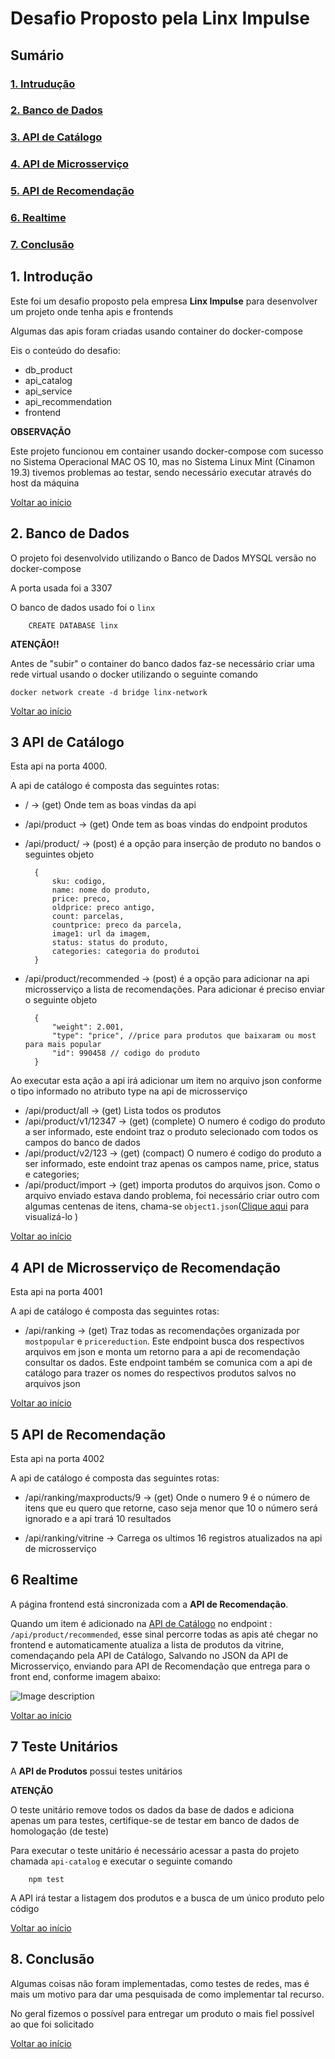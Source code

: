 # Desafio Proposto pela Linx Impulse

## <a name="sumario">Sumário
### [1. Intrudução](#intro)
### [2. Banco de Dados](#db)
### [3. API de Catálogo](#catalogo)
### [4. API de Microsserviço](#service)
### [5. API de Recomendação](#remmendation)
### [6. Realtime](#realtime)
### [7. Conclusão](#finished)


## 1. <a name="intro"> Introdução
Este foi um desafio proposto pela empresa **Linx Impulse** para desenvolver um projeto onde tenha apis e frontends 

Algumas das apis foram criadas usando container do docker-compose

Eis o conteúdo do desafio:

* db_product
* api_catalog
* api_service
* api_recommendation
* frontend

**OBSERVAÇÃO**

Este projeto funcionou em container usando docker-compose com sucesso no Sistema Operacional MAC OS 10, mas no Sistema Linux Mint (Cinamon 19.3) tivemos problemas ao testar, sendo necessário executar através do host da máquina

[Voltar ao início](#sumario)

## 2. <a name="db"> Banco de Dados

O projeto foi desenvolvido utilizando o Banco de Dados MYSQL versão no docker-compose

A porta usada foi a 3307

O banco de dados usado foi o `linx`

        CREATE DATABASE linx

**ATENÇÃO!!**

Antes de "subir" o container do banco dados faz-se necessário criar uma rede virtual usando o docker utilizando o seguinte comando

    docker network create -d bridge linx-network


[Voltar ao início](#sumario)


## 3 <a name="catalogo"> API de Catálogo

Esta api na porta 4000.

A api de catálogo é composta das seguintes rotas:

* / -> (get) Onde tem as boas vindas da api
* /api/product -> (get) Onde tem as boas vindas do endpoint produtos
* /api/product/ -> (post) é a opção para inserção de produto no bandos o seguintes objeto

        {
            sku: codigo,
            name: nome do produto,
            price: preco,
            oldprice: preco antigo,
            count: parcelas,
            countprice: preco da parcela,
            image1: url da imagem,
            status: status do produto,
            categories: categoria do produtoi
        }

* <a name="endpoint"> /api/product/recommended -> (post) é a opção para adicionar na api microsserviço a lista de recomendações. Para adicionar é preciso enviar o seguinte objeto

        {
            "weight": 2.001,
            "type": "price", //price para produtos que baixaram ou most para mais popular
            "id": 990458 // codigo do produto
        }
Ao executar esta ação a api irá adicionar um item no arquivo json conforme o tipo informado no atributo type na api de microsserviço   

* /api/product/all -> (get) Lista todos os produtos
* /api/product/v1/12347 -> (get) (complete) O numero é codigo do produto a ser informado, este endoint traz o produto selecionado com todos os campos do banco de dados
* /api/product/v2/123 -> (get) (compact) O numero é codigo do produto a ser informado, este endoint traz apenas os campos name, price, status e categories;
* /api/product/import -> (get) importa produtos do arquivos json. Como o arquivo enviado estava dando problema, foi necessário criar outro com algumas centenas de itens, chama-se `object1.json`([Clique aqui](https://raw.githubusercontent.com/cbcarlos07/linx-project/master/api-catalog/src/data/object1.json) para visualizá-lo )

[Voltar ao início](#sumario)

## 4 <a name="service"> API de Microsserviço de Recomendação

Esta api na porta 4001

A api de catálogo é composta das seguintes rotas:

* /api/ranking -> (get) Traz todas as recomendações organizada por `mostpopular` e `pricereduction`. Este endpoint busca dos respectivos arquivos em json e monta um retorno para a api de recomendação consultar os dados. 
Este endpoint também se comunica com a api de catálogo para trazer os nomes do respectivos produtos salvos no arquivos json

[Voltar ao início](#sumario)

## 5 <a name="recommendation"> API de Recomendação

Esta api na porta 4002

A api de catálogo é composta das seguintes rotas:

* /api/ranking/maxproducts/9 -> (get) Onde o numero 9 é o número de itens que eu quero que retorne, caso seja menor que 10 o número será ignorado e a api trará 10 resultados

* /api/ranking/vitrine -> Carrega os ultimos 16 registros atualizados na api de microsserviço 

## 6 <a name="realtime"> Realtime


A página frontend está sincronizada com a **API de Recomendação**.

Quando um item é adicionado na [API de Catálogo](#endpoint) no endpoint : `/api/product/recommended`, esse sinal percorre todas as apis até chegar no frontend e automaticamente atualiza a lista de produtos da vitrine, comendaçando pela API de Catálogo, Salvando no JSON da API de Microsserviço, enviando para API de Recomendação que entrega para o front end, conforme imagem abaixo:

![Image description](https://github.com/cbcarlos07/linx-project/blob/master/frontend/teste8.gif)

[Voltar ao início](#sumario)

## 7 <a name="teste">Teste Unitários

A **API de Produtos** possui testes unitários

**ATENÇÃO**

O teste unitário remove todos os dados da base de dados e adiciona apenas um para testes, certifique-se de testar em banco de dados de homologação (de teste)

Para executar o teste unitário é necessário acessar a pasta do projeto chamada `api-catalog` e executar o seguinte comando
    
        npm test

A API irá testar a listagem dos produtos e a busca de um único produto pelo código

[Voltar ao início](#sumario)

## 8. <a name="finished">Conclusão

Algumas coisas não foram implementadas, como testes de redes, mas é mais um motivo para dar uma pesquisada de como implementar tal recurso.

No geral fizemos o possível para entregar um produto o mais fiel possível ao que foi solicitado


[Voltar ao início](#sumario)


    
